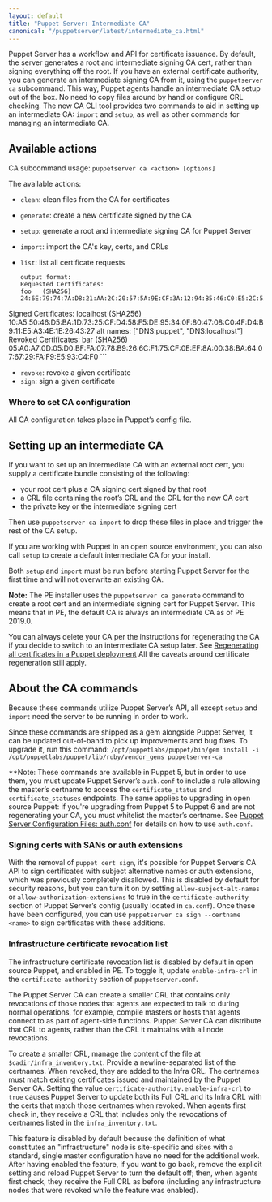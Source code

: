 ```yaml
---
layout: default
title: "Puppet Server: Intermediate CA"
canonical: "/puppetserver/latest/intermediate_ca.html"
---
```


Puppet Server has a workflow and API for certificate issuance. By default, the server generates a root and intermediate signing CA cert, rather than signing everything off the root. If you have an external certificate authority, you can generate an intermediate signing CA from it, using the `puppetserver ca` subcommand. This way, Puppet agents handle an intermediate CA setup out of the box. No need to copy files around by hand or configure CRL checking. The new CA CLI tool provides two commands to aid in setting up an intermediate CA: `import` and `setup`, as well as other commands for managing an intermediate CA. 

## Available actions

CA subcommand usage: `puppetserver ca <action> [options]`

The available actions:

- `clean`: clean files from the CA for certificates
- `generate`: create a new certificate signed by the CA
- `setup`: generate a root and intermediate signing CA for Puppet Server
- `import`: import the CA's key, certs, and CRLs
- `list`: list all certificate requests
    
    ```
    output format:
    Requested Certificates:
	foo   (SHA256)  24:6E:79:74:7A:D8:21:AA:2C:20:57:5A:9E:CF:3A:12:94:B5:46:C0:E5:2C:5A:1F:E3:A4:0B:3F:1F:53:D5:99
Signed Certificates:
	localhost   (SHA256)  10:A5:50:46:D5:BA:1D:73:25:CF:D4:58:F5:DE:95:34:0F:80:47:08:C0:4F:D4:B9:11:E5:A3:4E:1E:26:43:27    alt names: ["DNS:puppet", "DNS:localhost"]
Revoked Certificates:
	bar   (SHA256)  05:A0:A7:0D:05:D0:BF:FA:07:78:B9:26:6C:F1:75:CF:0E:EF:8A:00:38:BA:64:07:67:29:FA:F9:E5:93:C4:F0
	```

- `revoke`: revoke a given certificate
- `sign`: sign a given certificate

### Where to set CA configuration

All CA configuration takes place in Puppet’s config file. 

## Setting up an intermediate CA 

If you want to set up an intermediate CA with an external root cert, you supply a certificate bundle consisting of the following:
- your root cert plus a CA signing cert signed by that root
- a CRL file containing the root’s CRL and the CRL for the new CA cert
- the private key or the intermediate signing cert

Then use `puppetserver ca import` to drop these files in place and trigger the rest of the CA setup.

If you are working with Puppet in an open source environment, you can also call `setup` to create a default intermediate CA for your install. 

Both `setup` and `import` must be run before starting Puppet Server for the first time and  will not overwrite an existing CA. 

**Note:** The PE installer uses the `puppetserver ca generate` command to create a root cert and an intermediate signing cert for Puppet Server. This means that in PE, the default CA is always an intermediate CA as of PE 2019.0. 


You can always delete your CA per the instructions for regenerating the CA if you decide to switch to an intermediate CA setup later. See [Regenerating all certificates in a Puppet deployment](/puppet/latest/ssl_regenerate_certificates.html) All the caveats around certificate regeneration still apply.


## About the CA commands

Because these commands utilize Puppet Server’s API, all except `setup` and `import` need the server to be running in order to work.

Since these commands are shipped as a gem alongside Puppet Server, it can be updated out-of-band to pick up improvements and bug fixes. To upgrade it, run this command: `/opt/puppetlabs/puppet/bin/gem install -i /opt/puppetlabs/puppet/lib/ruby/vendor_gems puppetserver-ca`

**Note: These commands are available in Puppet 5, but in order to use them, you must update Puppet Server’s `auth.conf` to include a rule allowing the master’s certname to access the `certificate_status` and `certificate_statuses` endpoints. The same applies to upgrading in open source Puppet: if you're upgrading from Puppet 5 to Puppet 6 and are not regenerating your CA, you must whitelist the master’s certname. See [Puppet Server Configuration Files: auth.conf](/puppetserver/latest/config_file_auth.html) for details on how to use `auth.conf`. 


### Signing certs with SANs or auth extensions

With the removal of `puppet cert sign`, it's possible for Puppet Server’s CA API to sign certificates with subject alternative names or auth extensions, which was previously completely disallowed. This is disabled by default for security reasons, but you can turn it on by setting `allow-subject-alt-names` or `allow-authorization-extensions` to true in the `certificate-authority` section of Puppet Server’s config (usually located in `ca.conf`). Once these have been configured, you can use `puppetserver ca sign --certname <name>` to sign certificates with these additions.

### Infrastructure certificate revocation list

The infrastructure certificate revocation list is disabled by default in open source Puppet, and enabled in PE. To toggle it, update `enable-infra-crl` in the `certificate-authority` section of `puppetserver.conf`.  

The Puppet Server CA can create a smaller CRL that contains only revocations of those nodes that agents are expected to talk to during normal operations, for example, compile masters or hosts that agents connect to as part of agent-side functions. Puppet Server CA can distribute that CRL to agents, rather than the CRL it maintains with all node revocations.

To create a smaller CRL, manage the content of the file at `$cadir/infra_inventory.txt`. Provide a newline-separated list of the certnames. When revoked, they are added to the Infra CRL. The certnames must match existing certificates issued and maintained by the Puppet Server CA. Setting the value `certificate-authority.enable-infra-crl` to `true` causes Puppet Server to update both its Full CRL and its Infra CRL with the certs that match those certnames when revoked. When agents first check in, they receive a CRL that includes only the revocations of certnames listed in the `infra_inventory.txt`.

This feature is disabled by default because the definition of what constitutes an "infrastructure" node is site-specific and sites with a standard, single master configuration have no need for the additional work. After having enabled the feature, if you want to go back, remove the explicit setting and reload Puppet Server to turn the default off; then, when agents first check, they receive the Full CRL as before (including any infrastructure nodes that were revoked while the feature was enabled).
